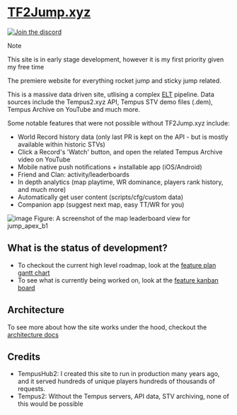 # [TF2Jump.xyz](https://tf2jump.xyz/)

[![Join the discord](https://img.shields.io/badge/Join%20the%20discord-discord?logo=discord&logoColor=white&color=%235865F2)](https://discord.com/invite/5rT4Qn4mKJ)

> [!NOTE]
> This site is in early stage development, however it is my first priority given my free time 

The premiere website for everything rocket jump and sticky jump related.

This is a massive data driven site, utlising a complex [ELT](https://www.ibm.com/topics/elt) pipeline.
Data sources include the Tempus2.xyz API, Tempus STV demo files (.dem), Tempus Archive on YouTube and much more.

Some notable features that were not possible without TF2Jump.xyz include:

- World Record history data (only last PR is kept on the API - but is mostly available within historic STVs)
- Click a Record's 'Watch' button, and open the related Tempus Archive video on YouTube
- Mobile native push notifications + installable app (iOS/Android)
- Friend and Clan: activity/leaderboards
- In depth analytics (map playtime, WR dominance, players rank history, and much more)
- Automatically get user content (scripts/cfg/custom data)
- Companion app (suggest next map, easy TT/WR for you)

![image](https://github.com/Hona/TF2Jump.xyz/assets/10430890/3b505187-246e-4b7d-9222-30f65ff94a25)
Figure: A screenshot of the map leaderboard view for jump_apex_b1

## What is the status of development?

- To checkout the current high level roadmap, look at the [feature plan gantt chart](https://github.com/users/Hona/projects/5)
- To see what is currently being worked on, look at the [feature kanban board](https://github.com/users/Hona/projects/5/views/7)

## Architecture

To see more about how the site works under the hood, checkout the [architecture docs](/docs/architecture.md)

## Credits

- TempusHub2: I created this site to run in production many years ago, and it served hundreds of unique players hundreds of thousands of requests.
- Tempus2: Without the Tempus servers, API data, STV archiving, none of this would be possible
